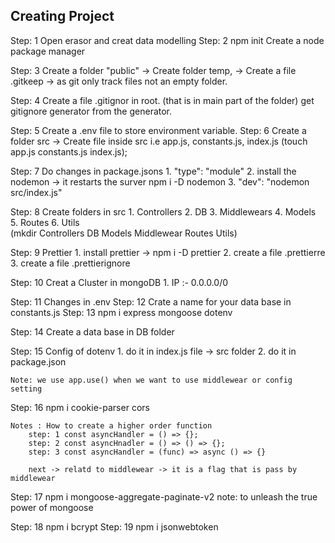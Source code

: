 ## Creating Project
Step: 1 Open erasor and creat data modelling
Step: 2 npm init
    Create a node package manager

Step: 3 Create a folder "public"
    -> Create folder temp,
        -> Create a file .gitkeep -> as git only track      files not an empty folder.

Step: 4 Create a file .gitignor in root. (that is in main part of the folder)
    get gitignore generator from the generator.

Step: 5 Create a .env file to store environment variable.
Step: 6 Create a folder src 
    -> Create file inside src i.e app.js, constants.js, index.js (touch app.js constants.js index.js);

Step: 7 Do changes in package.jsons
    1. "type": "module"
    2. install the nodemon -> it restarts the surver
        npm i -D nodemon
    3. "dev": "nodemon src/index.js"

Step: 8 Create folders in src
    1. Controllers
    2. DB
    3. Middlewears
    4. Models
    5. Routes
    6. Utils    
    (mkdir Controllers DB Models Middlewear Routes Utils)

Step: 9 Prettier 
    1. install prettier -> npm i -D prettier
    2. create a file .prettierre
    3. create a file .prettierignore   

Step: 10 Creat a Cluster in mongoDB
    1. IP :- 0.0.0.0/0

Step: 11 Changes in .env
Step: 12 Crate a name for your data base in constants.js
Step: 13 npm i express mongoose dotenv

Step: 14 Create a data base in DB folder 

Step: 15 Config of dotenv
    1. do it in index.js file -> src folder
    2. do it in package.json

    Note: we use app.use() when we want to use middlewear or config setting

Step: 16 npm i cookie-parser cors

    Notes : How to create a higher order function
        step: 1 const asyncHandler = () => {};
        step: 2 const asyncHnadler = () => () => {};
        step: 3 const asyncHandler = (func) => async () => {}

        next -> relatd to middlewear -> it is a flag that is pass by middlewear

Step: 17 npm i mongoose-aggregate-paginate-v2
    note: to unleash the true power of mongoose

Step: 18 npm i bcrypt
Step: 19 npm i jsonwebtoken